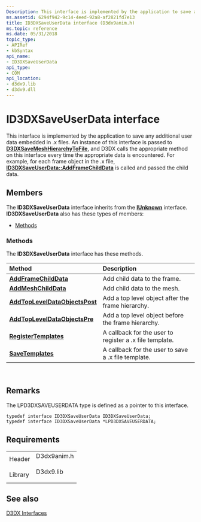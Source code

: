 ```yaml
---
Description: This interface is implemented by the application to save any additional user data embedded in .x files.
ms.assetid: 6294f942-9c14-4eed-92a8-af2821fd7e13
title: ID3DXSaveUserData interface (D3dx9anim.h)
ms.topic: reference
ms.date: 05/31/2018
topic_type: 
- APIRef
- kbSyntax
api_name: 
- ID3DXSaveUserData
api_type: 
- COM
api_location: 
- d3dx9.lib
- d3dx9.dll
---
```


# ID3DXSaveUserData interface

This interface is implemented by the application to save any additional user data embedded in .x files. An instance of this interface is passed to [**D3DXSaveMeshHierarchyToFile**](d3dxsavemeshhierarchytofile.md), and D3DX calls the appropriate method on this interface every time the appropriate data is encountered. For example, for each frame object in the .x file, [**ID3DXSaveUserData::AddFrameChildData**](id3dxsaveuserdata--addframechilddata.md) is called and passed the child data.

## Members

The **ID3DXSaveUserData** interface inherits from the [**IUnknown**](/windows/win32/api/unknwn/nn-unknwn-iunknown) interface. **ID3DXSaveUserData** also has these types of members:

-   [Methods](#methods)

### Methods

The **ID3DXSaveUserData** interface has these methods.



| Method                                                                              | Description                                                        |
|:------------------------------------------------------------------------------------|:-------------------------------------------------------------------|
| [**AddFrameChildData**](id3dxsaveuserdata--addframechilddata.md)                   | Add child data to the frame.<br/>                            |
| [**AddMeshChildData**](id3dxsaveuserdata--addmeshchilddata.md)                     | Add child data to the mesh.<br/>                             |
| [**AddTopLevelDataObjectsPost**](id3dxsaveuserdata--addtopleveldataobjectspost.md) | Add a top level object after the frame hierarchy.<br/>       |
| [**AddTopLevelDataObjectsPre**](id3dxsaveuserdata--addtopleveldataobjectspre.md)   | Add a top level object before the frame hierarchy.<br/>      |
| [**RegisterTemplates**](id3dxsaveuserdata--registertemplates.md)                   | A callback for the user to register a .x file template.<br/> |
| [**SaveTemplates**](id3dxsaveuserdata--savetemplates.md)                           | A callback for the user to save a .x file template.<br/>     |



 

## Remarks

The LPD3DXSAVEUSERDATA type is defined as a pointer to this interface.


```
typedef interface ID3DXSaveUserData ID3DXSaveUserData;
typedef interface ID3DXSaveUserData *LPD3DXSAVEUSERDATA;
```



## Requirements



|                    |                                                                                        |
|--------------------|----------------------------------------------------------------------------------------|
| Header<br/>  | <dl> <dt>D3dx9anim.h</dt> </dl> |
| Library<br/> | <dl> <dt>D3dx9.lib</dt> </dl>   |



## See also

<dl> <dt>

[D3DX Interfaces](dx9-graphics-reference-d3dx-interfaces.md)
</dt> </dl>

 

 